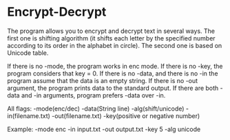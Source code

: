 # Encrypt-Decrypt

The program allows you to encrypt and decrypt text in several ways.
The first one is shifting algorithm (it shifts each letter by the specified number according to its order in the alphabet in circle).
The second one is based on Unicode table.

If there is no -mode, the program works in enc mode.
If there is no -key, the program considers that key = 0.
If there is no -data, and there is no -in the program assume that the data is an empty string.
If there is no -out argument, the program prints data to the standard output.
If there are both -data and -in arguments, program prefers -data over -in.

All flags:
-mode(enc/dec)
-data(String line)
-alg(shift/unicode)
-in(filename.txt)
-out(filename.txt)
-key(positive or negative number)

Example: -mode enc -in input.txt -out output.txt -key 5 -alg unicode
